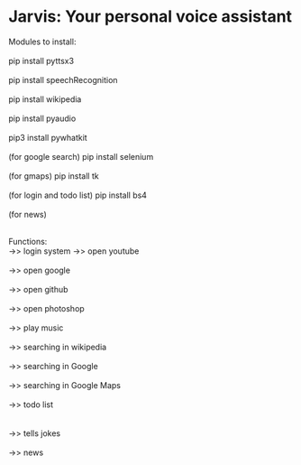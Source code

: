 # Jarvis: Your personal voice assistant

Modules to install:<br><br>
pip install pyttsx3<br><br>
pip install speechRecognition<br><br>
pip install wikipedia<br><br>
pip install pyaudio<br><br>
pip3 install pywhatkit<br><br>  (for google search)
pip install selenium<br><br>  (for gmaps)
pip install tk<br><br>   (for login and todo list)
pip install bs4<br><br>  (for news)

 <br>
Functions: <br>
->> login system
->> open youtube<br><br>
->> open google<br><br>
->> open github<br><br>
->> open photoshop<br><br>
->> play music<br><br>
->> searching in wikipedia<br><br>
->> searching in Google<br><br>
->> searching in Google Maps<br><br>
->> todo list<br><br><br>
->> tells jokes<br><br>
->> news<br><br>
